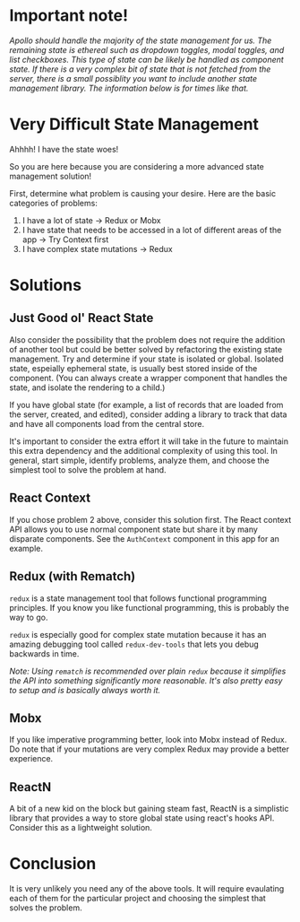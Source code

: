 # Important note!

_Apollo should handle the majority of the state management for us. The remaining state is ethereal such as dropdown toggles, modal toggles, and list checkboxes. This type of state can be likely be handled as component state. If there is a very complex bit of state that is not fetched from the server, there is a small possiblity you want to include another state management library. The information below is for times like that._

# Very Difficult State Management

Ahhhh! I have the state woes!

So you are here because you are considering a more advanced state management solution!

First, determine what problem is causing your desire. Here are the basic categories of problems:

1. I have a lot of state -> Redux or Mobx
2. I have state that needs to be accessed in a lot of different areas of the app -> Try Context first
3. I have complex state mutations -> Redux

# Solutions

## Just Good ol' React State

Also consider the possibility that the problem does not require the addition of another tool but could be better solved by refactoring the existing state management. Try and determine if your state is isolated or global. Isolated state, espeially ephemeral state, is usually best stored inside of the component. (You can always create a wrapper component that handles the state, and isolate the rendering to a child.)

If you have global state (for example, a list of records that are loaded from the server, created, and edited), consider adding a library to track that data and have all components load from the central store.

It's important to consider the extra effort it will take in the future to maintain this extra dependency and the additional complexity of using this tool. In general, start simple, identify problems, analyze them, and choose the simplest tool to solve the problem at hand.

## React Context

If you chose problem 2 above, consider this solution first. The React context API allows you to use normal component state but share it by many disparate components. See the `AuthContext` component in this app for an example.

## Redux (with Rematch)

`redux` is a state management tool that follows functional programming principles. If you know you like functional programming, this is probably the way to go.

`redux` is especially good for complex state mutation because it has an amazing debugging tool called `redux-dev-tools` that lets you debug backwards in time.

_Note: Using `rematch` is recommended over plain `redux` because it simplifies the API into something significantly more reasonable. It's also pretty easy to setup and is basically always worth it._

## Mobx

If you like imperative programming better, look into Mobx instead of Redux. Do note that if your mutations are very complex Redux may provide a better experience.

## ReactN

A bit of a new kid on the block but gaining steam fast, ReactN is a simplistic library that provides a way to store global state using react's hooks API. Consider this as a lightweight solution.

# Conclusion

It is very unlikely you need any of the above tools. It will require evaulating each of them for the particular project and choosing the simplest that solves the problem.
